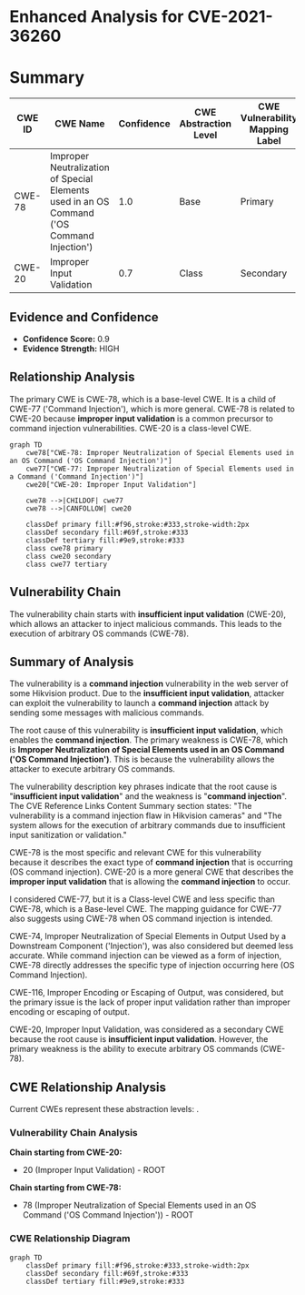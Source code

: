 # Enhanced Analysis for CVE-2021-36260

# Summary
| CWE ID | CWE Name | Confidence | CWE Abstraction Level | CWE Vulnerability Mapping Label | CWE-Vulnerability Mapping Notes |
|---|---|---|---|---|---|
| CWE-78 | Improper Neutralization of Special Elements used in an OS Command ('OS Command Injection') | 1.0 | Base | Primary | Allowed |
| CWE-20 | Improper Input Validation | 0.7 | Class | Secondary | Discouraged |

## Evidence and Confidence

*   **Confidence Score:** 0.9
*   **Evidence Strength:** HIGH

## Relationship Analysis
The primary CWE is CWE-78, which is a base-level CWE. It is a child of CWE-77 ('Command Injection'), which is more general. CWE-78 is related to CWE-20 because **improper input validation** is a common precursor to command injection vulnerabilities. CWE-20 is a class-level CWE.

```mermaid
graph TD
    cwe78["CWE-78: Improper Neutralization of Special Elements used in an OS Command ('OS Command Injection')"]
    cwe77["CWE-77: Improper Neutralization of Special Elements used in a Command ('Command Injection')"]
    cwe20["CWE-20: Improper Input Validation"]
    
    cwe78 -->|CHILDOF| cwe77
    cwe78 -->|CANFOLLOW| cwe20
    
    classDef primary fill:#f96,stroke:#333,stroke-width:2px
    classDef secondary fill:#69f,stroke:#333
    classDef tertiary fill:#9e9,stroke:#333
    class cwe78 primary
    class cwe20 secondary
    class cwe77 tertiary
```

## Vulnerability Chain
The vulnerability chain starts with **insufficient input validation** (CWE-20), which allows an attacker to inject malicious commands. This leads to the execution of arbitrary OS commands (CWE-78).

## Summary of Analysis
The vulnerability is a **command injection** vulnerability in the web server of some Hikvision product. Due to the **insufficient input validation**, attacker can exploit the vulnerability to launch a **command injection** attack by sending some messages with malicious commands.

The root cause of this vulnerability is **insufficient input validation**, which enables the **command injection**. The primary weakness is CWE-78, which is **Improper Neutralization of Special Elements used in an OS Command ('OS Command Injection')**. This is because the vulnerability allows the attacker to execute arbitrary OS commands.

The vulnerability description key phrases indicate that the root cause is "**insufficient input validation**" and the weakness is "**command injection**". The CVE Reference Links Content Summary section states: "The vulnerability is a command injection flaw in Hikvision cameras" and "The system allows for the execution of arbitrary commands due to insufficient input sanitization or validation."

CWE-78 is the most specific and relevant CWE for this vulnerability because it describes the exact type of **command injection** that is occurring (OS command injection). CWE-20 is a more general CWE that describes the **improper input validation** that is allowing the **command injection** to occur.

I considered CWE-77, but it is a Class-level CWE and less specific than CWE-78, which is a Base-level CWE. The mapping guidance for CWE-77 also suggests using CWE-78 when OS command injection is intended.

CWE-74, Improper Neutralization of Special Elements in Output Used by a Downstream Component ('Injection'), was also considered but deemed less accurate. While command injection can be viewed as a form of injection, CWE-78 directly addresses the specific type of injection occurring here (OS Command Injection).

CWE-116, Improper Encoding or Escaping of Output, was considered, but the primary issue is the lack of proper input validation rather than improper encoding or escaping of output.

CWE-20, Improper Input Validation, was considered as a secondary CWE because the root cause is **insufficient input validation**. However, the primary weakness is the ability to execute arbitrary OS commands (CWE-78).


## CWE Relationship Analysis

Current CWEs represent these abstraction levels: .


### Vulnerability Chain Analysis

**Chain starting from CWE-20:**
- 20 (Improper Input Validation) - ROOT


**Chain starting from CWE-78:**
- 78 (Improper Neutralization of Special Elements used in an OS Command ('OS Command Injection')) - ROOT



### CWE Relationship Diagram

```mermaid
graph TD
    classDef primary fill:#f96,stroke:#333,stroke-width:2px
    classDef secondary fill:#69f,stroke:#333
    classDef tertiary fill:#9e9,stroke:#333
```